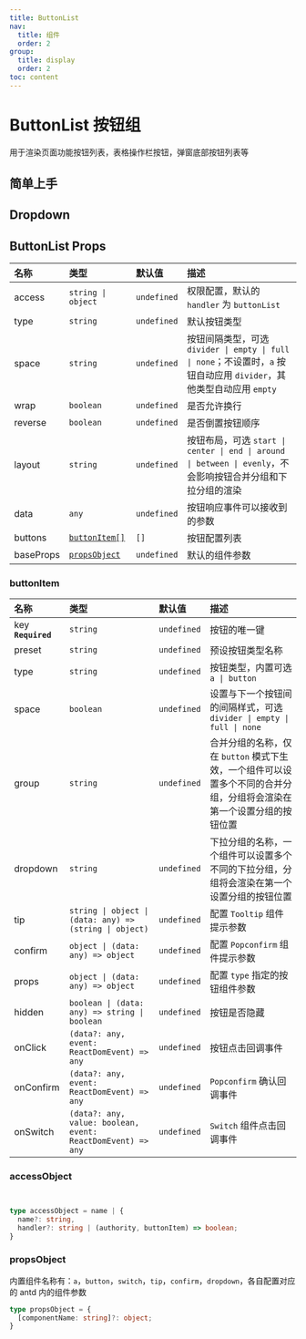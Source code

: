 ```yaml
---
title: ButtonList
nav:
  title: 组件
  order: 2
group:
  title: display
  order: 2
toc: content
---
```


# ButtonList 按钮组

用于渲染页面功能按钮列表，表格操作栏按钮，弹窗底部按钮列表等

## 简单上手

<code src="./demo/base"></code>

## Dropdown

<code src="./demo/dropdown"></code>

## ButtonList Props

| 名称      | 类型                          | 默认值      | 描述                                                                                                                  |
| :-------- | :---------------------------- | :---------- | :-------------------------------------------------------------------------------------------------------------------- |
| access    | `string \| object`            | `undefined` | 权限配置，默认的 `handler` 为 `buttonList`                                                                            |
| type      | `string`                      | `undefined` | 默认按钮类型                                                                                                          |
| space     | `string`                      | `undefined` | 按钮间隔类型，可选 `divider \| empty \| full \| none`；不设置时，`a` 按钮自动应用 `divider`，其他类型自动应用 `empty` |
| wrap      | `boolean`                     | `undefined` | 是否允许换行                                                                                                          |
| reverse   | `boolean`                     | `undefined` | 是否倒置按钮顺序                                                                                                      |
| layout    | `string`                      | `undefined` | 按钮布局，可选 `start \| center \| end \| around \| between \| evenly`，不会影响按钮合并分组和下拉分组的渲染          |
| data      | `any`                         | `undefined` | 按钮响应事件可以接收到的参数                                                                                          |
| buttons   | [`buttonItem[]`](#buttonitem) | `[]`        | 按钮配置列表                                                                                                          |
| baseProps | [`propsObject`](#propsobject) | `undefined` | 默认的组件参数                                                                                                        |

### buttonItem

| 名称               | 类型                                                        | 默认值      | 描述                                                                                                                 |
| :----------------- | :---------------------------------------------------------- | :---------- | :------------------------------------------------------------------------------------------------------------------- |
| key **`Required`** | `string`                                                    | `undefined` | 按钮的唯一键                                                                                                         |
| preset             | `string`                                                    | `undefined` | 预设按钮类型名称                                                                                                     |
| type               | `string`                                                    | `undefined` | 按钮类型，内置可选 `a \| button`                                                                                     |
| space              | `boolean`                                                   | `undefined` | 设置与下一个按钮间的间隔样式，可选 `divider \| empty \| full \| none`                                                |
| group              | `string`                                                    | `undefined` | 合并分组的名称，仅在 `button` 模式下生效，一个组件可以设置多个不同的合并分组，分组将会渲染在第一个设置分组的按钮位置 |
| dropdown           | `string`                                                    | `undefined` | 下拉分组的名称，一个组件可以设置多个不同的下拉分组，分组将会渲染在第一个设置分组的按钮位置                           |
| tip                | `string \| object \| (data: any) => (string \| object)`     | `undefined` | 配置 `Tooltip` 组件提示参数                                                                                          |
| confirm            | `object \| (data: any) => object`                           | `undefined` | 配置 `Popconfirm` 组件提示参数                                                                                       |
| props              | `object \| (data: any) => object`                           | `undefined` | 配置 `type` 指定的按钮组件参数                                                                                       |
| hidden             | `boolean \| (data: any) => string \| boolean`               | `undefined` | 按钮是否隐藏                                                                                                         |
| onClick            | `(data?: any, event: ReactDomEvent) => any`                 | `undefined` | 按钮点击回调事件                                                                                                     |
| onConfirm          | `(data?: any, event: ReactDomEvent) => any`                 | `undefined` | `Popconfirm` 确认回调事件                                                                                            |
| onSwitch           | `(data?: any, value: boolean, event: ReactDomEvent) => any` | `undefined` | `Switch` 组件点击回调事件                                                                                            |

### accessObject

```ts


type accessObject = name | {
  name?: string,
  handler?: string | (authority, buttonItem) => boolean;
}
```

### propsObject

内置组件名称有：`a`，`button`，`switch`，`tip`，`confirm`，`dropdown`，各自配置对应的 antd 内的组件参数

```ts
type propsObject = {
  [componentName: string]?: object;
}
```
